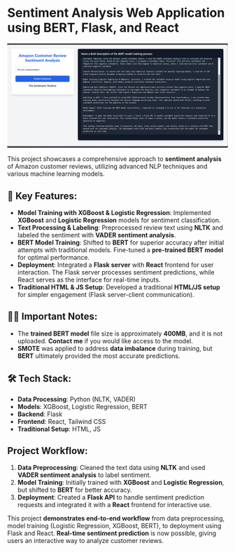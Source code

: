 # Sentiment Analysis Web Application using BERT, Flask, and React

![Project Image](project-preview.png)

This project showcases a comprehensive approach to **sentiment analysis** of Amazon customer reviews, utilizing advanced NLP techniques and various machine learning models.

## 🔑 Key Features:

- **Model Training with XGBoost & Logistic Regression**: Implemented **XGBoost** and **Logistic Regression** models for sentiment classification.
- **Text Processing & Labeling**: Preprocessed review text using **NLTK** and labeled the sentiment with **VADER sentiment analysis**.
- **BERT Model Training**: Shifted to **BERT** for superior accuracy after initial attempts with traditional models. Fine-tuned a **pre-trained BERT model** for optimal performance.
- **Deployment**: Integrated a **Flask server** with **React** frontend for user interaction. The Flask server processes sentiment predictions, while React serves as the interface for real-time inputs.
- **Traditional HTML & JS Setup**: Developed a traditional **HTML/JS setup** for simpler engagement (Flask server-client communication).

## 🧑‍💻 Important Notes:

- The **trained BERT model** file size is approximately **400MB**, and it is not uploaded. **Contact me** if you would like access to the model.
- **SMOTE** was applied to address **data imbalance** during training, but **BERT** ultimately provided the most accurate predictions.

## 🛠️ Tech Stack:

- **Data Processing**: Python (NLTK, VADER)
- **Models**: XGBoost, Logistic Regression, BERT
- **Backend**: Flask
- **Frontend**: React, Tailwind CSS
- **Traditional Setup**: HTML, JS

## Project Workflow:

1. **Data Preprocessing**: Cleaned the text data using **NLTK** and used **VADER sentiment analysis** to label sentiment.
2. **Model Training**: Initially trained with **XGBoost** and **Logistic Regression**, but shifted to **BERT** for better accuracy.
3. **Deployment**: Created a **Flask API** to handle sentiment prediction requests and integrated it with a **React** frontend for interactive use.

This project **demonstrates end-to-end workflow** from data preprocessing, model training (Logistic Regression, XGBoost, BERT), to deployment using Flask and React. **Real-time sentiment prediction** is now possible, giving users an interactive way to analyze customer reviews.
